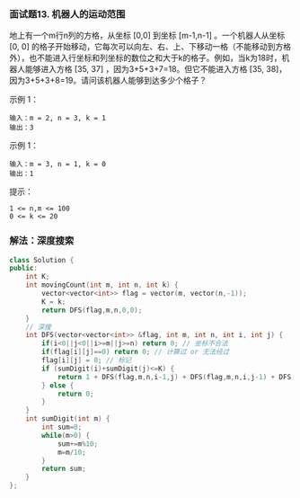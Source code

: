 ### 面试题13. 机器人的运动范围

地上有一个m行n列的方格，从坐标 [0,0] 到坐标 [m-1,n-1] 。一个机器人从坐标 [0, 0] 的格子开始移动，它每次可以向左、右、上、下移动一格（不能移动到方格外），也不能进入行坐标和列坐标的数位之和大于k的格子。例如，当k为18时，机器人能够进入方格 [35, 37] ，因为3+5+3+7=18。但它不能进入方格 [35, 38]，因为3+5+3+8=19。请问该机器人能够到达多少个格子？

示例 1：
```
输入：m = 2, n = 3, k = 1
输出：3
```
示例 1：
```
输入：m = 3, n = 1, k = 0
输出：1
```
提示：
```
1 <= n,m <= 100
0 <= k <= 20
```

### 解法：深度搜索

``` cpp
class Solution {
public:
    int K;
    int movingCount(int m, int n, int k) {
        vector<vector<int>> flag = vector(m, vector(n,-1));
        K = k;
        return DFS(flag,m,n,0,0);
    }
    // 深搜
    int DFS(vector<vector<int>> &flag, int m, int n, int i, int j) {
        if(i<0||j<0||i>=m||j>=n) return 0; // 坐标不合法
        if(flag[i][j]==0) return 0; // 计算过 or 无法经过
        flag[i][j] = 0; // 标记
        if (sumDigit(i)+sumDigit(j)<=K) {
            return 1 + DFS(flag,m,n,i-1,j) + DFS(flag,m,n,i,j-1) + DFS(flag,m,n,i+1,j) +DFS(flag,m,n,i,j+1);
        } else {
            return 0;
        }
    }
    int sumDigit(int m) {
        int sum=0;
        while(m>0) {
            sum+=m%10;
            m=m/10;
        }
        return sum;
    }
};
```